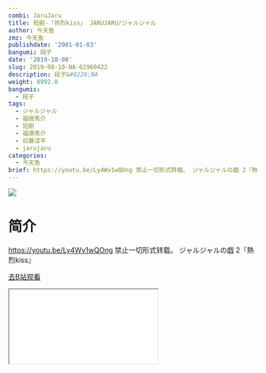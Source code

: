 ```yaml
---
combi: JaruJaru
title: 短剧-「热烈kiss」 JARUJARU/ジャルジャル
author: 今天鱼
zmz: 今天鱼
publishdate: '2001-01-03'
bangumi: 段子
date: '2019-10-08'
slug: 2019-08-10-NA-62960422
description: 段子&#8226;NA
weight: 8992.0
bangumis:
  - 段子
tags:
  - ジャルジャル
  - 福徳秀介
  - 短剧
  - 福德秀介
  - 后藤淳平
  - jarujaru
categories:
  - 今天鱼
brief: https://youtu.be/Ly4Wv1wQOng 禁止一切形式转载。 ジャルジャルの戯 2『熱烈kiss』
---
```

![](https://i.imgur.com/yoXGYRv.jpg)
# 简介  
https://youtu.be/Ly4Wv1wQOng
禁止一切形式转载。
ジャルジャルの戯 2『熱烈kiss』  

[去B站观看](https://www.bilibili.com/video/av62960422/)
<div class ="resp-container"><iframe class="testiframe" src="//player.bilibili.com/player.html?aid=62960422"", scrolling="no", allowfullscreen="true" > </iframe></div> 
